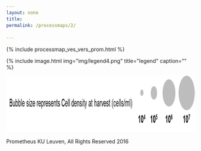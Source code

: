 ```yaml
---
layout: none
title:
permalink: /processmaps/2/

---
```




{% include processmap_ves_vers_prom.html %}

{% include image.html
            img="img/legend4.png"
            title="legend"
            caption="" %}
            
<img src="img/legend4.png" alt="legend" width="900" height="150"/>

Prometheus KU Leuven,  All Rights Reserved 2016